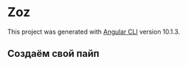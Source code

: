 # Zoz

This project was generated with [Angular CLI](https://github.com/angular/angular-cli) version 10.1.3.

## Создаём свой пайп

